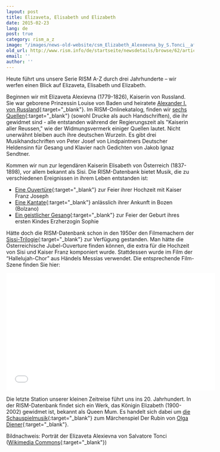 ```yaml
---
layout: post
title: Elizaveta, Elisabeth und Elizabeth
date: 2015-02-23
lang: de
post: true
category: rism_a_z
image: "/images/news-old-website/csm_Elizabeth_Alexeevna_by_S.Tonci__after_1801__Russian_museum__c628b95cd5.jpg"
old_url: http://www.rism.info/de/startseite/newsdetails/browse/62/article/64/rism-from-a-z-elizaveta-elisabeth-and-elizabeth.html
email: ''
author: ''
---
```


Heute führt uns unsere Serie RISM A-Z durch drei Jahrhunderte – wir werfen einen Blick auf Elizaveta, Elisabeth und Elizabeth.

Beginnen wir mit Elizaveta Alexievna (1779-1826), Kaiserin von Russland. Sie war geborene Prinzessin Louise von Baden und heiratete [Alexander I. von Russland](https://opac.rism.info/search?View=rism&q=Aleksandr+I+Imperator+Rossii){:target="_blank"}. Im RISM-Onlinekatalog, finden wir [sechs Quellen](https://opac.rism.info/search?View=rism&q=Elizaveta+Alexievna){:target="_blank"} (sowohl Drucke als auch Handschriften), die ihr gewidmet sind - alle entstanden während der Regierungszeit als "Kaiserin aller Reussen," wie der Widmungsvermerk einiger Quellen lautet. Nicht unerwähnt bleiben auch ihre deutschen Wurzeln. Es gibt drei Musikhandschriften von Peter Josef von Lindpaintners Deutscher Heldensinn für Gesang und Klavier nach Gedichten von Jakob Ignaz Sendtner.

Kommen wir nun zur legendären Kaiserin Elisabeth von Österreich (1837-1898), vor allem bekannt als Sisi. Die RISM-Datenbank bietet Musik, die zu verschiedenen Ereignissen in ihrem Leben entstanden ist:

- [Eine Ouvertüre](https://opac.rism.info/search?id=250013813&db=251&View=rism){:target="_blank"} zur Feier ihrer Hochzeit mit Kaiser Franz Joseph
- [Eine Kantate](https://opac.rism.info/search?id=652000049&db=251&View=rism){:target="_blank"} anlässlich ihrer Ankunft in Bozen (Bolzano)
- [Ein geistlicher Gesang](https://opac.rism.info/search?id=600160338&db=251&View=rism){:target="_blank"} zur Feier der Geburt ihres ersten Kindes Erzherzogin Sophie

Hätte doch die RISM-Datenbank schon in den 1950er den Filmemachern der [Sissi-Trilogie](http://www.imdb.com/title/tt0048624/?ref_=fn_al_tt_1){:target="_blank"} zur Verfügung gestanden. Man hätte die Österreichische Jubel-Ouverture finden können, die extra für die Hochzeit von Sisi und Kaiser Franz komponiert wurde. Stattdessen wurde im Film der “Hallelujah-Chor” aus Händels Messias verwendet. Die entsprechende Film-Szene finden Sie hier:

<iframe width="560" height="315" src="//www.youtube.com/embed/8IErjmH0h4A" frameborder="0" allowfullscreen></iframe>


Die letzte Station unserer kleinen Zeitreise führt uns ins 20. Jahrhundert. In der RISM-Datenbank findet sich ein Werk, das Königin Elizabeth (1900-2002) gewidmet ist, bekannt als Queen Mum. Es handelt sich dabei um [die Schauspielmusik](https://opac.rism.info/search?id=400150247&db=251&View=rism){:target="_blank"} zum Märchenspiel Der Rubin von [Olga Diener](http://www.rism.info/de/startseite/newsdetails/select/self_representation/article/64/rism-a-z-olga-diener.html){:target="_blank"}.


Bildnachweis: Porträt der Elizaveta Alexievna von Salvatore Tonci ([Wikimedia Commons](http://commons.wikimedia.org/wiki/File:Elizabeth_Alexeevna_by_S.Tonci_%28after_1801,_Russian_museum%29.jpg){:target="_blank"})

